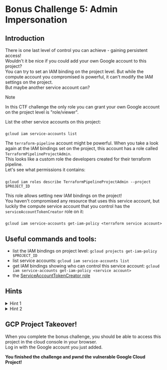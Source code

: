 # Bonus Challenge 5: Admin Impersonation

## Introduction

There is one last level of control you can achieve - gaining persistent access!  
Wouldn't it be nice if you could add your own Google account to this project?  
You can try to set an IAM binding on the project level. But while the compute account you compromised is powerful, it can't modify the IAM settings on the project.  
But maybe another service account can?  

> [!NOTE]
> In this CTF challenge the only role you can grant your own Google account on the project level is "role/viewer".  

List the other service accounts on this project:
#####
    gcloud iam service-accounts list

The `terraform-pipeline` account might be powerful. When you take a look again at the IAM bindings set on the project, this account has a role called `TerraformPipelineProjectAdmin`.  
This looks like a custom role the developers created for their terraform pipeline.  
Let's see what permissions it contains:  
#####
    gcloud iam roles describe TerraformPipelineProjectAdmin --project $PROJECT_ID
This role allows setting new IAM bindings on the project!  
You haven't compromised any resource that uses this service account, but luckily the compute service account that you control has the `serviceAccountTokenCreator` role on it:  
#####
    gcloud iam service-accounts get-iam-policy <terraform service account>

## Useful commands and tools:
- list the IAM bindings on project level: `gcloud projects get-iam-policy $PROJECT_ID`
- list service accounts: `gcloud iam service-accounts list` 
- get IAM bindings showing who can control this service account: `gcloud iam service-accounts get-iam-policy <service account>`
- the [ServiceAccountTokenCreator role](https://cloud.google.com/iam/docs/service-account-permissions#token-creator-role)

## Hints

<details>
  <summary>Hint 1</summary>

  The `serviceAccountTokenCreator` role, allowing service account impersonation!  
  The compute service account can leverage the permissions of the terraform pipeline account by impersonating it.  
  If you want to run gcloud commands while impersonating a service account, you can add the `--impersonate-service-account` flag to your gcloud command.

</details>

<details>
  <summary>Hint 2</summary>

  Add your own Google Account to the GCP project by running:  
    `gcloud projects add-iam-policy-binding $PROJECT_ID --member=user:<your Google account> --role=roles/viewer --impersonate-service-account <terraform pipeline account>`

</details>

## GCP Project Takeover!

When you complete the bonus challenge, you should be able to access this project in the cloud console in your browser.  
Log in with the Google account you just added.  

**You finished the challenge and pwnd the vulnerable Google Cloud Project!**
